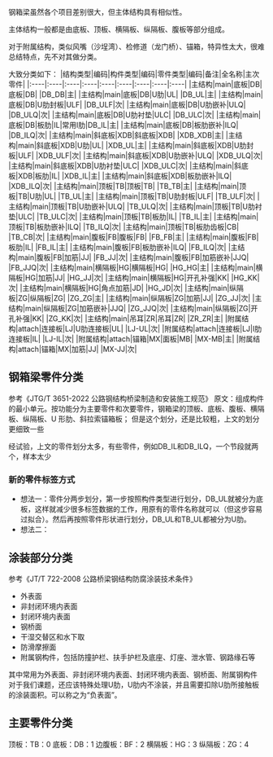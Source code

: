 
钢箱梁虽然各个项目差别很大，但主体结构具有相似性。

主体结构一般都是由底板、顶板、横隔板、纵隔板、腹板等部分组成。

对于附属结构，类似风嘴（沙埕湾）、检修道（龙门桥）、锚箱，特异性太大，很难总结特点，先不对其做分类。

大致分类如下：
|结构类型|编码|构件类型|编码|零件类型|编码|备注|全名称|主次零件|
|:----|:----|:----|:----|:----|:----|:----|:----|:----|
|主结构|main|底板|DB|底板|DB| |DB_DB|主|
|主结构|main|底板|DB|U肋|UL| |DB_UL|主|
|主结构|main|底板|DB|U肋封板|ULF| |DB_ULF|次|
|主结构|main|底板|DB|U肋嵌补|ULQ| |DB_ULQ|次|
|主结构|main|底板|DB|U肋衬垫|ULC| |DB_ULC|次|
|主结构|main|底板|DB|板肋|IL|常用I肋|DB_IL|主|
|主结构|main|底板|DB|板肋嵌补|ILQ| |DB_ILQ|次|
|主结构|main|斜底板|XDB|斜底板|XDB| |XDB_XDB|主|
|主结构|main|斜底板|XDB|U肋|UL| |XDB_UL|主|
|主结构|main|斜底板|XDB|U肋封板|ULF| |XDB_ULF|次|
|主结构|main|斜底板|XDB|U肋嵌补|ULQ| |XDB_ULQ|次|
|主结构|main|斜底板|XDB|U肋衬垫|ULC| |XDB_ULC|次|
|主结构|main|斜底板|XDB|板肋|IL| |XDB_IL|主|
|主结构|main|斜底板|XDB|板肋嵌补|ILQ| |XDB_ILQ|次|
|主结构|main|顶板|TB|顶板|TB| |TB_TB|主|
|主结构|main|顶板|TB|U肋|UL| |TB_UL|主|
|主结构|main|顶板|TB|U肋封板|ULF| |TB_ULF|次|
|主结构|main|顶板|TB|U肋嵌补|ULQ| |TB_ULQ|次|
|主结构|main|顶板|TB|U肋衬垫|ULC| |TB_ULC|次|
|主结构|main|顶板|TB|板肋|IL| |TB_IL|主|
|主结构|main|顶板|TB|板肋嵌补|ILQ| |TB_ILQ|次|
|主结构|main|顶板|TB|板肋齿板|CB| |TB_CB|次|
|主结构|main|腹板|FB|腹板|FB| |FB_FB|主|
|主结构|main|腹板|FB|板肋|IL| |FB_IL|主|
|主结构|main|腹板|FB|板肋嵌补|ILQ| |FB_ILQ|次|
|主结构|main|腹板|FB|加筋|JJ| |FB_JJ|次|
|主结构|main|腹板|FB|加筋嵌补|JJQ| |FB_JJQ|次|
|主结构|main|横隔板|HG|横隔板|HG| |HG_HG|主|
|主结构|main|横隔板|HG|加筋|JJ| |HG_JJ|次|
|主结构|main|横隔板|HG|开孔补强|KK| |HG_KK|次|
|主结构|main|横隔板|HG|角点加筋|JD| |HG_JD|次|
|主结构|main|纵隔板|ZG|纵隔板|ZG| |ZG_ZG|主|
|主结构|main|纵隔板|ZG|加筋|JJ| |ZG_JJ|次|
|主结构|main|纵隔板|ZG|加筋嵌补|JJQ| |ZG_JJQ|次|
|主结构|main|纵隔板|ZG|开孔补强|KK| |ZG_KK|次|
|主结构|main|吊耳|ZR|吊耳|ZR| |ZR_ZR|主|
|附属结构|attach|连接板|LJ|U肋连接板|UL| |LJ-UL|次|
|附属结构|attach|连接板|LJ|I肋连接板|IL| |LJ-IL|次|
|附属结构|attach|锚箱|MX|面板|MB| |MX-MB|主|
|附属结构|attach|锚箱|MX|加筋|JJ| |MX-JJ|次|


## 钢箱梁零件分类
参考《JTG/T 3651-2022 公路钢结构桥梁制造和安装施工规范》
原文：组成构件的最小单元。按功能分为主要零件和次要零件，钢箱梁的顶板、底板、腹板、横隔板、纵隔板、U 形肋、斜拉索锚箱板；
但是这个划分，还是比较粗，上文的划分更细致一些

经试验，上文的零件划分太多，有些零件，例如DB_IL和DB_ILQ，一个节段就两个，样本太少
### 新的零件标签方式
- 想法一：零件分两步划分，第一步按照构件类型进行划分，DB_UL就被分为底板，这样就减少很多标签数据的工作，用原有的零件名称就可以（但这步容易过拟合）。然后再按照零件形状进行划分，DB_UL和TB_UL都被分为U肋。
- 想法二：

## 涂装部分分类
参考《JT/T 722-2008 公路桥梁钢结构防腐涂装技术条件》

- 外表面
- 非封闭环境内表面
- 封闭环境内表面
- 钢桥面
- 干湿交替区和水下取
- 防滑摩擦面
- 附属钢构件，包括防撞护栏、扶手护栏及底座、灯座、泄水管、钢路缘石等

其中常用为外表面、非封闭环境内表面、封闭环境内表面、钢桥面、附属钢构件
对于我们课题，还应该特殊处理U肋，U肋内不涂装，并且需要扣除U肋所接触板的涂装面积。可以称之为“负表面”。

## 主要零件分类
顶板：TB：0
底板：DB：1
边腹板：BF：2
横隔板：HG：3
纵隔板：ZG：4